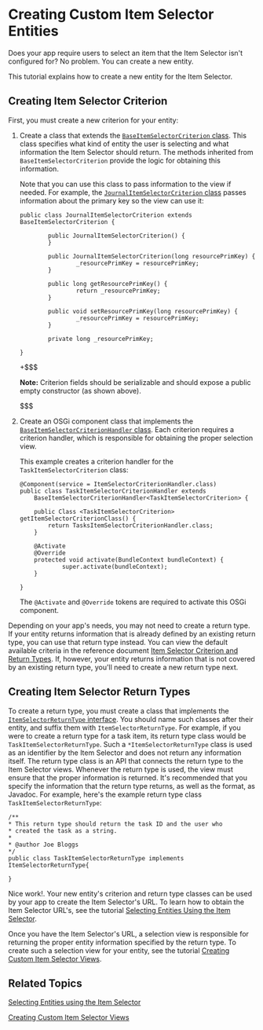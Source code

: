 # Creating Custom Item Selector Entities [](id=creating-custom-item-selector-entities)

Does your app require users to select an item that the Item Selector isn't 
configured for? No problem. You can create a new entity.

This tutorial explains how to create a new entity for the Item Selector.

## Creating Item Selector Criterion [](id=creating-item-selector-criterion)

First, you must create a new criterion for your entity: 

1.  Create a class that extends the 
    [`BaseItemSelectorCriterion` class](@app-ref@/collaboration/latest/javadocs/com/liferay/item/selector/BaseItemSelectorCriterion.html).
    This class specifies what kind of entity the user is selecting and what 
    information the Item Selector should return. The methods inherited from 
    `BaseItemSelectorCriterion` provide the logic for obtaining this 
    information. 

    Note that you can use this class to pass information to the view if
    needed. For example, the 
    [`JournalItemSelectorCriterion` class](@app-ref@/web-experience/latest/javadocs/com/liferay/journal/item/selector/criterion/JournalItemSelectorCriterion.html)
    passes information about the primary key so the view can use it: 

        public class JournalItemSelectorCriterion extends BaseItemSelectorCriterion {

                public JournalItemSelectorCriterion() {
                }
        
                public JournalItemSelectorCriterion(long resourcePrimKey) {
                        _resourcePrimKey = resourcePrimKey;
                }
        
                public long getResourcePrimKey() {
                        return _resourcePrimKey;
                }
        
                public void setResourcePrimKey(long resourcePrimKey) {
                        _resourcePrimKey = resourcePrimKey;
                }
        
                private long _resourcePrimKey;
        
        }

    +$$$

    **Note:** Criterion fields should be serializable and should expose a 
    public empty constructor (as shown above).
    
    $$$

2.  Create an OSGi component class that implements the 
    [`BaseItemSelectorCriterionHandler` class](@app-ref@/collaboration/latest/javadocs/com/liferay/item/selector/BaseItemSelectorCriterionHandler.html). 
    Each criterion requires a criterion handler, which is responsible for 
    obtaining the proper selection view. 

    This example creates a criterion handler for the `TaskItemSelectorCriterion` 
    class: 

        @Component(service = ItemSelectorCriterionHandler.class)
        public class TaskItemSelectorCriterionHandler extends 
            BaseItemSelectorCriterionHandler<TaskItemSelectorCriterion> {

            public Class <TaskItemSelectorCriterion> getItemSelectorCriterionClass() {
                return TasksItemSelectorCriterionHandler.class;
            }

            @Activate
            @Override
            protected void activate(BundleContext bundleContext) {
                    super.activate(bundleContext);
            }

        }
 
    The `@Activate` and `@Override` tokens are required to activate this OSGi 
    component. 

Depending on your app's needs, you may not need to create a return type. If your 
entity returns information that is already defined by an existing return type, 
you can use that return type instead. You can view the default available 
criteria in the reference document 
[Item Selector Criterion and Return Types](/develop/reference/-/knowledge_base/7-1/item-selector-criterion-and-return-types). 
If, however, your entity returns information that is not covered by an existing 
return type, you'll need to create a new return type next. 

## Creating Item Selector Return Types [](id=creating-item-selector-return-types)

To create a return type, you must create a class that implements the 
[`ItemSelectorReturnType` interface](@app-ref@/collaboration/latest/javadocs/com/liferay/item/selector/ItemSelectorReturnType.html). 
You should name such classes after their entity, and suffix them with 
`ItemSelectorReturnType`. For example, if you were to create a return type for a 
task item, its return type class would be `TaskItemSelectorReturnType`. Such a 
`*ItemSelectorReturnType` class is used as an identifier by the Item Selector 
and does not return any information itself. The return type class is an API that 
connects the return type to the Item Selector views. Whenever the return type is 
used, the view must ensure that the proper information is returned. It's 
recommended that you specify the information that the return type returns, as 
well as the format, as Javadoc. For example, here's the example return type 
class `TaskItemSelectorReturnType`: 

    /**
    * This return type should return the task ID and the user who
    * created the task as a string.
    *
    * @author Joe Bloggs
    */
    public class TaskItemSelectorReturnType implements ItemSelectorReturnType{

    }

Nice work!. Your new entity's criterion and return type classes can be used by 
your app to create the Item Selector's URL. To learn how to obtain the Item 
Selector URL's, see the tutorial 
[Selecting Entities Using the Item Selector](/develop/tutorials/-/knowledge_base/7-1/selecting-entities-using-the-item-selector). 

Once you have the Item Selector's URL, a selection view is responsible for 
returning the proper entity information specified by the return type. To create 
such a selection view for your entity, see the tutorial 
[Creating Custom Item Selector Views](/develop/tutorials/-/knowledge_base/7-1/creating-custom-item-selector-views). 

## Related Topics [](id=related-topics)

[Selecting Entities using the Item Selector](/develop/tutorials/-/knowledge_base/7-1/selecting-entities-using-the-item-selector)

[Creating Custom Item Selector Views](/develop/tutorials/-/knowledge_base/7-1/creating-custom-item-selector-views)
